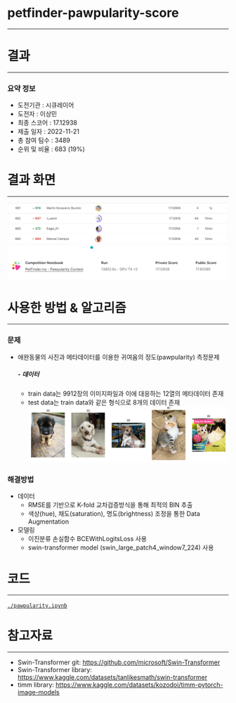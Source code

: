 # petfinder-pawpularity-score
---
# 결과
---
### 요약 정보
* 도전기관 : 시큐레이어
* 도전자 : 이상민
* 최종 스코어 : 17.12938
* 제출 일자 : 2022-11-21
* 총 참여 팀수 : 3489
* 순위 및 비율 : 683 (19%)

# 결과 화면
---
![ex_screenshot](./IMG/leaderBoard.png)
![ex_screenshot2](./IMG/Score.png)


# 사용한 방법 & 알고리즘
---
### 문제
* 애완동물의 사진과 메타데이터를 이용한 귀여움의 정도(pawpularity) 측정문제

  ##### - 데이터
  * train data는 9912장의 이미지파일과 이에 대응하는 12열의 메타데이터 존재
  * test data는 train data와 같은 형식으로 8개의 데이터 존재
    ![ex_screenshot3](./IMG/data.png)


### 해결방법
* 데이터
  * RMSE를 기반으로 K-fold 교차검증방식을 통해 최적의 BIN 추출
  * 색상(hue), 채도(saturation), 명도(brightness) 조정을 통한 Data Augmentation
* 모델링
  * 이진분류 손실함수 BCEWithLogitsLoss 사용
  * swin-transformer model (swin_large_patch4_window7_224) 사용

# 코드
---
[`./pawpularity.ipynb`](./pawpularity.ipynb)

# 참고자료
---
* Swin-Transformer git: https://github.com/microsoft/Swin-Transformer
* Swin-Transformer library: https://www.kaggle.com/datasets/tanlikesmath/swin-transformer
* timm library: https://www.kaggle.com/datasets/kozodoi/timm-pytorch-image-models
